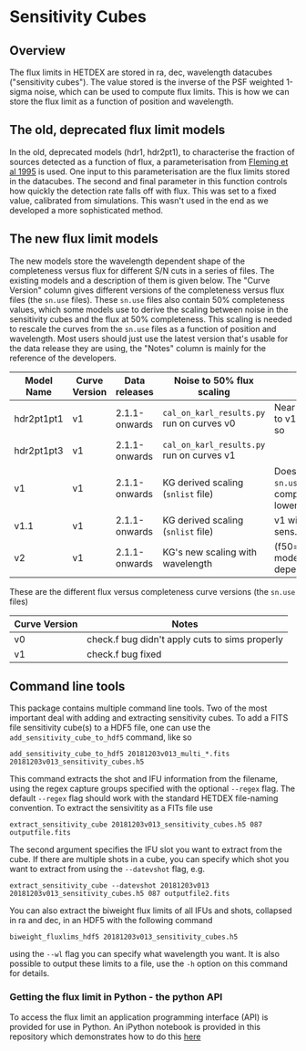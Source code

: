 # Sensitivity Cubes

## Overview 

The flux limits in HETDEX are stored in ra, dec, wavelength datacubes ("sensitivity cubes"). The 
value stored is the inverse of the PSF weighted 1-sigma noise, which can be used to
compute flux limits. This is how we can store the flux limit as a function of position and wavelength.


## The old, deprecated flux limit models

In the old, deprecated models (hdr1, hdr2pt1), to characterise the fraction of sources detected as a function 
of flux, a parameterisation from [Fleming et al 1995](http://adsabs.harvard.edu/abs/1995AJ....109.1044F) is used. 
One input to this parameterisation are the flux limits stored in the datacubes. The second and final parameter 
in this function controls how quickly the detection rate falls off with flux. This was set to a fixed 
value, calibrated from simulations. This wasn't used in the end as we developed a more sophisticated method.

## The new flux limit models

The new models store the wavelength dependent shape of the completeness versus flux for different S/N cuts 
in a series of files. The existing models and a description of them is given below. The "Curve Version" column gives
different versions of the completeness versus flux files (the `sn.use` files). These `sn.use` files also contain 50% 
completeness values, which some models use to derive the scaling between noise in the sensitivity cubes and 
the flux at 50% completeness. This scaling is needed to rescale the curves from the `sn.use` files as a function
of position and wavelength. Most users should just use the latest version that's usable for the data release 
they are using, the "Notes" column is mainly for the reference of the developers.

| Model Name | Curve Version | Data releases       | Noise to 50% flux scaling                      |   Notes                         | 
| ---------- | ------------- | --------------------| ---------------------------------------------- | -------------------             | 
| hdr2pt1pt1 |       v1      |      2.1.1-onwards  | `cal_on_karl_results.py` run on curves v0      | Near identical results to v1 for S/N < 6 or so  |
| hdr2pt1pt3 |       v1      |      2.1.1-onwards  | `cal_on_karl_results.py` run on curves v1      |                                 |
|    v1      |       v1      |      2.1.1-onwards  |  KG derived scaling (`snlist` file)            | Doesn't interpolate `sn.use` if completeness in lower bin is zero |
|    v1.1    |       v1      |      2.1.1-onwards  |  KG derived scaling (`snlist` file)             | v1 with interpolated sens. cubes |
|    v2      |       v1      |      2.1.1-onwards  |  KG's new scaling with wavelength     | (f50=x8\*xf50/fcor0) model with linewidth dependence|

These are the different flux versus completeness curve versions (the `sn.use` files)

| Curve Version | Notes                                           |
| ------------- | ----------------------------------------------  |
|      v0       | check.f bug didn't apply cuts to sims properly  |
|      v1       | check.f bug fixed                               |

## Command line tools

This package contains multiple command line tools. Two of the most important
deal with adding and extracting sensitivity cubes. To add a FITS file sensitivity cube(s)
to a HDF5 file, one can use the `add_sensitivity_cube_to_hdf5` command, like so

```
add_sensitivity_cube_to_hdf5 20181203v013_multi_*.fits 20181203v013_sensitivity_cubes.h5
```

This command extracts the shot and IFU information from the filename, using the 
regex capture groups specified with the optional `--regex` flag. The default
`--regex` flag should work with the standard HETDEX file-naming convention. To extract
the sensivitity as a FITs file use

`extract_sensitivity_cube 20181203v013_sensitivity_cubes.h5 087 outputfile.fits`

The second argument specifies the IFU slot you want to extract from the
cube. If there are multiple shots in a cube, you can specify which shot
you want to extract from using the `--datevshot` flag, e.g.

```
extract_sensitivity_cube --datevshot 20181203v013 20181203v013_sensitivity_cubes.h5 087 outputfile2.fits
```

You can also extract the biweight flux limits of all IFUs and shots, collapsed in ra and dec,
in an HDF5 with the following command

```
biweight_fluxlims_hdf5 20181203v013_sensitivity_cubes.h5
```

using the ``--wl`` flag you can specify what wavelength you want. It is also possible to output these limits
to a file, use the ``-h`` option on this command for details.

### Getting the flux limit in Python - the python API

To access the flux limit an application programming interface (API) is provided for
use in Python. An iPython notebook is provided in this repository which demonstrates
how to do this [here](../../notebooks/04-Getting_Flux_Limits_from_the_HDF5_Files.ipynb)


